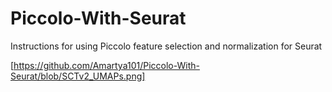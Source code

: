 # Piccolo-With-Seurat
Instructions for using Piccolo feature selection and normalization for Seurat


[https://github.com/Amartya101/Piccolo-With-Seurat/blob/SCTv2_UMAPs.png]
